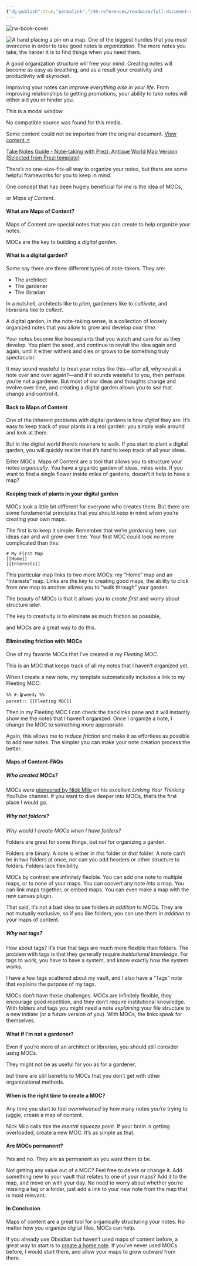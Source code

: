 ```yaml
---
{"dg-publish":true,"permalink":"/40-references/readwise/full-document-contents/maps-of-content-effortless-organization-for-notes-obsidian-rocks/","tags":["rw/articles"]}
---
```


![rw-book-cover](https://obsidian.rocks/wp-content/uploads/2023/03/geojango-maps-Z8UgB80_46w-unsplash.jpg)

![A hand placing a pin on a map.](https://i0.wp.com/obsidian.rocks/wp-content/uploads/2023/03/geojango-maps-Z8UgB80_46w-unsplash.jpg?w=2000&ssl=1)
One of the biggest hurdles that you must overcome in order to take good notes is *organization*. The more notes you take, the harder it is to find things when you need them.

A good organization structure will free your mind. Creating notes will become as easy as breathing, and as a result your creativity and productivity will skyrocket.

Improving your notes can improve *everything else in your life*. From improving relationships to getting promotions, your ability to take notes will either aid you or hinder you.

This is a modal window.

No compatible source was found for this media.

Some content could not be imported from the original document. [View content ↗](https://imasdk.googleapis.com/js/core/bridge3.567.2_en.html#goog_1214871520) 

[Take Notes Guide - Note-taking with Prezi: Antique World Map Version (Selected from Prezi template)](https://humix.com/redirect?url=https%3A%2F%2Ftakenotesguide.com%2Fhumix%2Fvideo%2F593ba84265640f1acab8f1d5deb6ff3e44ee88a346a69d35c0375f3b15a01ab9)

There’s no one-size-fits-all way to organize your notes, but there are some helpful frameworks for you to keep in mind.

One concept that has been hugely beneficial for me is the idea of MOCs,  

or *Maps of Content*.

#### What are Maps of Content?

Maps of Content are special notes that you can create to help organize your notes.

MOCs are the key to building a *digital garden*.

#### What is a digital garden?

Some say there are three different types of note-takers. They are:

* The architect
* The gardener
* The librarian

In a nutshell, architects like to *plan*, gardeners like to *cultivate*, and librarians like to *collect*.

A digital garden, in the note-taking sense, is a collection of loosely organized notes that you allow to grow and develop *over time*.

Your notes become like houseplants that you watch and care for as they develop. You plant the seed, and continue to revisit the idea again and again, until it either withers and dies *or* grows to be something truly spectacular.

It may sound wasteful to treat your notes like this—after all, why revisit a note over and over again?—and if it sounds wasteful to you, then perhaps you’re not a gardener. But most of our ideas and thoughts change and evolve over time, and creating a digital garden allows you to *see* that change and control it.

#### Back to Maps of Content

One of the inherent problems with digital gardens is how *digital* they are. It’s easy to keep track of your plants in a real garden: you simply walk around and look at them.

But in the digital world there’s nowhere to walk. If you start to plant a digital garden, you will quickly realize that it’s hard to keep track of all your ideas.

Enter MOCs. Maps of Content are a tool that allows you to structure your notes *organically*. You have a gigantic garden of ideas, miles wide. If you want to find a single flower inside miles of gardens, doesn’t it help to have a map?

#### Keeping track of plants in your digital garden

MOCs look a little bit different for everyone who creates them. But there are some fundamental principles that you should keep in mind when you’re creating your own maps.

The first is to keep it simple. Remember that we’re *gardening* here, our ideas can and will grow over time. Your first MOC could look no more complicated than this:

```
# My First Map
[[Home]]
[[Interests]]
```

This particular map links to two more MOCs: my “Home” map and an “Interests” map. Links are the key to creating good maps, the ability to click from one map to another allows you to “walk through” your garden.

The beauty of MOCs is that it allows you to *create first* and worry about structure later.  

The key to creativity is to eliminate as much friction as possible,  

and MOCs are a great way to do this.

#### Eliminating friction with MOCs

One of my favorite MOCs that I’ve created is my *Fleeting MOC*.  

This is an MOC that keeps track of all my notes that I haven’t organized yet.  

When I create a new note, my template automatically includes a link to my Fleeting MOC:

```
%% #-🪴weedy %%
parent:: [[Fleeting MOC]]
```

Then in my Fleeting MOC I can check the backlinks pane and it will instantly show me the notes that I haven’t organized. Once I organize a note, I change the MOC to something more appropriate.

Again, this allows me to *reduce friction* and make it as effortless as possible to add new notes. The simpler you can make your note creation process the better.

#### Maps of Content-FAQs

##### Who created MOCs?

MOCs were [pioneered by Nick Milo](https://www.youtube.com/watch?v=WUq8Pun28FI) on his excellent *Linking Your Thinking* YouTube channel. If you want to dive deeper into MOCs, that’s the first place I would go.

##### Why not folders?

*Why would I create MOCs when I have folders?*

Folders are great for some things, but *not* for organizing a garden.

Folders are binary. A note is either in *this* folder or *that* folder. A note can’t be in two folders at once, nor can you add headers or other structure to folders. Folders lack flexibility.

MOCs by contrast are infinitely flexible. You can add one note to multiple maps, or to none of your maps. You can convert any note *into* a map. You can link maps together, or embed maps. You can even make a map with the new canvas plugin.

That said, it’s not a bad idea to use folders *in addition* to MOCs. They are not mutually exclusive, so if you like folders, you can use them *in addition* to your maps of content.

##### Why not tags?

How about tags? It’s true that tags are much more flexible than folders. The problem with tags is that they generally require *institutional knowledge*. For tags to work, you have to have a system, and know exactly how the system works.

I have a few tags scattered about my vault, and I also have a “Tags” note that explains the purpose of my tags.

MOCs don’t have these challenges. MOCs are infinitely flexible, they encourage good repetition, and they don’t require institutional knowledge. With folders and tags you might need a note *explaining* your file structure to a new initiate (or a future version of you). With MOCs, the links speak for themselves.

#### What if I’m not a gardener?

Even if you’re more of an architect or librarian, you should still consider using MOCs.  

They might not be as useful for you as for a gardener,  

but there are still benefits to MOCs that you don’t get with other organizational methods.

#### When is the right time to create a MOC?

Any time you start to feel *overwhelmed* by how many notes you’re trying to juggle, create a map of content.

Nick Milo calls this the *mental squeeze point*. If your brain is getting overloaded, create a new MOC. It’s as simple as that.

#### Are MOCs permanent?

Yes and no. They are as permanent as you want them to be.

Not getting any value out of a MOC? Feel free to delete or change it. Add something new to your vault that relates to one of your maps? Add it to the map, and move on with your day. No need to worry about whether you’re missing a tag or a folder, just add a link to your new note from the map that is most relevant.

#### In Conclusion

Maps of content are a great tool for organically structuring your notes. No matter how you organize digital files, MOCs can help.

If you already use Obsidian but haven’t used maps of content before, a great way to start is to [create a home note](https://obsidian.rocks/home-notes-in-obsidian-with-examples/). If you’ve never used MOCs before, I would start there, and allow your maps to grow outward from there.
